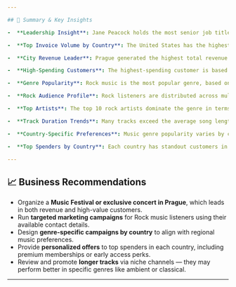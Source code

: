 ```yaml
---

## 📌 Summary & Key Insights

-  **Leadership Insight**: Jane Peacock holds the most senior job title in the organization, highlighting her potential role in high-level decision-making.

-  **Top Invoice Volume by Country**: The United States has the highest number of invoices, indicating a strong customer base and market reach.

-  **City Revenue Leader**: Prague generated the highest total revenue — making it an ideal location for future promotional events like music festivals.

-  **High-Spending Customers**: The highest-spending customer is based in Prague, aligning with the city's revenue leadership.

-  **Genre Popularity**: Rock music is the most popular genre, based on both listener count and the number of tracks produced.

-  **Rock Audience Profile**: Rock listeners are distributed across multiple countries, with full email and name details available — useful for direct marketing.

-  **Top Artists**: The top 10 rock artists dominate the genre in terms of track volume, indicating strong artist engagement.

-  **Track Duration Trends**: Many tracks exceed the average song length — possibly representing genres like classical, instrumental, or progressive rock.

-  **Country-Specific Preferences**: Music genre popularity varies by country — emphasizing the need for localized content and marketing strategies.

-  **Top Spenders by Country**: Each country has standout customers in terms of spending — ideal targets for loyalty programs and personalized offers.

---
```


## 📈 Business Recommendations

-  Organize a **Music Festival or exclusive concert in Prague**, which leads in both revenue and high-value customers.
-  Run **targeted marketing campaigns** for Rock music listeners using their available contact details.
-  Design **genre-specific campaigns by country** to align with regional music preferences.
-  Provide **personalized offers** to top spenders in each country, including premium memberships or early access perks.
-  Review and promote **longer tracks** via niche channels — they may perform better in specific genres like ambient or classical.

---
